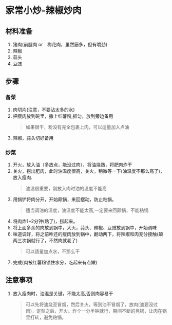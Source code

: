 # 家常小炒-辣椒炒肉
## 材料准备
1. 猪肉(前腿肉 or　梅花肉，虽然筋多，但有嚼劲)
2. 辣椒
3. 蒜头
4. 豆豉

## 步骤
### 备菜
1. 肉切片(注意，不要沾太多的水)
2. 把瘦肉放到碗里，撒上红薯粉,抓匀，放到旁边备用
   > 如果很干，粉没有完全包裹上肉，可以适量加入点油
3. 辣椒，蒜头切好备用

### 炒菜
1. 开火，放入油（多放点，能没过肉），将油烧熟，将肥肉炸干
2. 关火，捞出肥肉，此时油温度很高，关火，稍微等一下(油温度不那么高了)，放入瘦肉.
   > 油温很重要，刚放入肉时油的温度不能高
3. 用锅铲将肉分开，开始颠锅，来回摆动，防止粘锅。
   > 适当调油的温度，油温度不能太高,一定要来回颠锅，不能粘锅
4. 将肉炸1~2分钟(熟了)，捞起来。
5. 将上面多余的肉放到锅中，大火，蒜头、辣椒、豆豉放到锅中，开始调味
6.  味道调好，将之前咋还的瘦肉放到锅中，翻动两下，将辣椒和肉充分接触(颠两三次锅就行了，不然肉就老了)
    > 可以适量加点水，不那么干 
7. 完成(肉被红薯粉锁住水分，吃起来有点嫩)

## 注意事项
1. 放入瘦肉时，油温是关键，不能太高,否则肉容易干
   > 可以先将油烧至冒烟，然后关火，等到油不冒烟了，放肉(油要没过肉)，定型之后，开火。炸个一分半钟就行，期间不断的晃锅，让肉在锅里打转，避免粘锅。